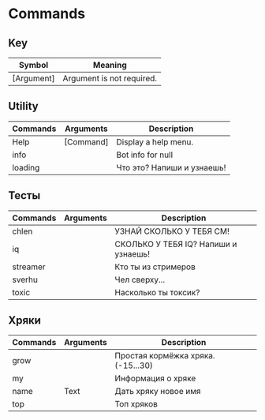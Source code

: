 # Commands

## Key 
| Symbol      | Meaning                        |
|-------------|--------------------------------|
| [Argument]  | Argument is not required.      |

## Utility
| Commands | Arguments | Description                |
|----------|-----------|----------------------------|
| Help     | [Command] | Display a help menu.       |
| info     |           | Bot info for null          |
| loading  |           | Что это? Напиши и узнаешь! |

## Тесты
| Commands | Arguments | Description                          |
|----------|-----------|--------------------------------------|
| chlen    |           | УЗНАЙ СКОЛЬКО У ТЕБЯ СМ!             |
| iq       |           | СКОЛЬКО У ТЕБЯ IQ? Напиши и узнаешь! |
| streamer |           | Кто ты из стримеров                  |
| sverhu   |           | Чел сверху...                        |
| toxic    |           | Насколько ты токсик?                 |

## Хряки
| Commands | Arguments | Description                        |
|----------|-----------|------------------------------------|
| grow     |           | Простая кормёжка хряка. (-15...30) |
| my       |           | Информация о хряке                 |
| name     | Text      | Дать хряку новое имя               |
| top      |           | Топ хряков                         |

